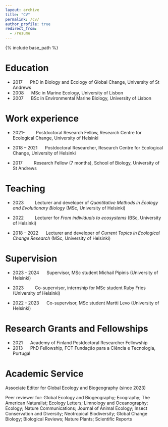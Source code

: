 ```yaml
---
layout: archive
title: "CV"
permalink: /cv/
author_profile: true
redirect_from:
  - /resume
---
```


{% include base_path %}

Education
======
* 2017 &nbsp;&nbsp;&nbsp;&nbsp; PhD in Biology and Ecology of Global Change, University of St Andrews
* 2008 &nbsp;&nbsp;&nbsp;&nbsp; MSc in Marine Ecology, University of Lisbon
* 2007 &nbsp;&nbsp;&nbsp;&nbsp; BSc in Environmental Marine Biology, University of Lisbon


Work experience
======
* 2021- &nbsp;&nbsp;&nbsp;&nbsp;&nbsp;&nbsp;&nbsp; Postdoctoral Research Fellow, Research Centre for Ecological Change, University of Helsinki

* 2018 – 2021 &nbsp;&nbsp;&nbsp;&nbsp; Postdoctoral Researcher, Research Centre for Ecological Change, University of Helsinki
  
* 2017 &nbsp;&nbsp;&nbsp;&nbsp;&nbsp;&nbsp;&nbsp;  Research Fellow (7 months), School of Biology, University of St Andrews


Teaching
======
* 2023 &nbsp;&nbsp;&nbsp;&nbsp;&nbsp;&nbsp;&nbsp;  Lecturer and developer of *Quantitative Methods in Ecology and Evolutionary Biology* (MSc, University of Helsinki)

* 2022 &nbsp;&nbsp;&nbsp;&nbsp;&nbsp;&nbsp;&nbsp;  Lecturer for *From individuals to ecosystems* (BSc, University of Helsinki)

* 2018 – 2022 &nbsp;&nbsp;&nbsp;&nbsp; Lecturer and developer of *Current Topics in Ecological Change Research* (MSc, University of Helsinki)


Supervision
======
* 2023 - 2024 &nbsp;&nbsp;&nbsp;&nbsp; Supervisor, MSc student Michail Pipinis (University of Helsinki)

* 2023 &nbsp;&nbsp;&nbsp;&nbsp;&nbsp;&nbsp;&nbsp;  Co-supervisor, internship for MSc student Ruby Fries (University of Helsinki)

* 2022 - 2023 &nbsp;&nbsp;&nbsp;&nbsp; Co-supervisor, MSc student Martti Levo (University of Helsinki)


Research Grants and Fellowships
======
* 2021 &nbsp;&nbsp;&nbsp;&nbsp; Academy of Finland Postdoctoral Researcher Fellowship
* 2013 &nbsp;&nbsp;&nbsp;&nbsp; PhD Fellowship, FCT Fundação para a Ciência e Tecnologia, Portugal


Academic Service
======
Associate Editor for Global Ecology and Biogeography (since 2023)

Peer reviewer for: Global Ecology and Biogeography; Ecography; The American Naturalist; Ecology Letters; Limnology and Oceanography; Ecology; Nature Communications; Journal of Animal Ecology; Insect Conservation and Diversity; Neotropical Biodiversity; Global Change Biology; Biological Reviews; Nature Plants; Scientific Reports

